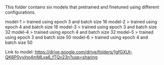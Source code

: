 This folder contains six models that pretrained and finetuned using different configurations.

model-1 > trained using epoch 3 and batch size 16
model-2 > trained using epoch 4 and batch size 16
model-3 > trained using epoch 3 and batch size 32
model-4 > trained using epoch 4 and batch size 32
model-5 > trained using epoch 3 and batch size 50
model-6 > trained using epoch 4 and batch size 50

Link to model: https://drive.google.com/drive/folders/1gfGXUt-QK6P0yyiho4mMLya6_fTQv23n?usp=sharing